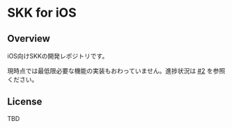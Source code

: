 # SKK for iOS

## Overview
iOS向けSKKの開発レポジトリです。

現時点では最低限必要な機能の実装もおわっていません。進捗状況は [#2](https://github.com/codefirst/SKK-for-iOS/issues/2) を参照ください。

## License
TBD

